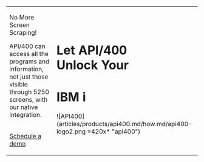 |   |   |
|:------|:----------|
| <p class="text-bold text-title">No More Screen Scraping!</p> <p class="text-white mt-5 api400-text">API/400 can access all the programs and information, not just those visible through 5250 screens, with our native integration. <p> <br> [Schedule a demo](http://localhost:8080/apps/tekmonks/index.html?.=aHR0cDovL2xvY2FsaG9zdDo4MDgwL2FwcHMvdGVrbW9ua3MvbGFuZGluZy5odG1sP3Byb2R1Y3RfcGF0aD0uL3Byb2R1Y3RzL2FwaTQwMC5tZCZtZW51X3BhdGg9Lm1lbnVzL2Vu) | <h1 class="text-black p-0 api400-h1">Let API/400 <br> Unlock Your </h1> <h1 class="text-orange p-0 api400-h1">IBM i</h1>  ![API400](articles/products/api400.md/how.md/api400-logo2.png =420x* "api400") |